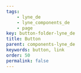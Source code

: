```yaml
---
tags: 
    - lyne_de
    - lyne_components_de
    - page
key: button-folder-lyne_de
title: Button
parent: components-lyne_de
keywords: button, link
order: 50
permalink: false
---
```

